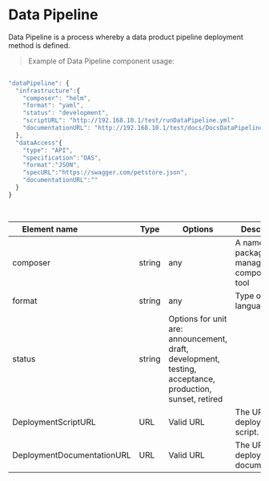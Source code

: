 # Data Pipeline

Data Pipeline is a process whereby a data product pipeline deployment method is defined. 

> Example of Data Pipeline component usage:

```javascript
  
"dataPipeline": {
  "infrastructure":{
    "composer": "helm",
    "format": "yaml",
    "status": "development",
    "scriptURL": "http://192.168.10.1/test/runDataPipeline.yml"
    "documentationURL": "http://192.168.10.1/test/docs/DocsDataPipeline.html"
  }, 
  "dataAccess"{
    "type": "API",
    "specification":"OAS",
    "format":"JSON",
    "specURL":"https://swagger.com/petstore.json",
    "documentationURL":""
  }
}

  
```
| <div style="width:150px">Element name</div>   | Type  | Options  | Description  |
|---|---|---|---|
| composer | string | any | A name of the package manager, composer or tool |
| format | string  | any |  Type of script language|
| status | string  | Options for unit are: announcement, draft, development, testing, acceptance, production, sunset, retired |
| DeploymentScriptURL | URL | Valid URL  | 	The URL of the deployment script. |
| DeploymentDocumentationURL | URL | Valid URL  | 	The URL of the deployment documentation |

